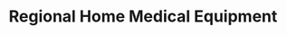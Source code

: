 ---
title: "Regional Home Medical Equipment"
url: /rapid-city/regional-home-medical-equipment/
shop: Sanitätshaus
---